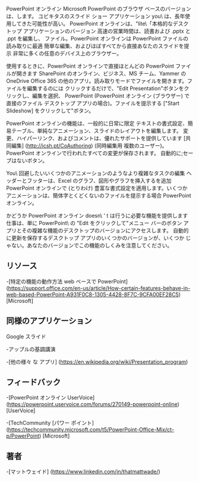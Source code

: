 
PowerPoint オンライン Microsoft PowerPoint のブラウザ ベースのバージョンは、します。
ユビキタスのスライド ショー アプリケーション you\ は、長年使用してきた可能性が高い。
PowerPoint オンラインは、\"lite\「本格的なデスクトップ アプリケーションのバージョン
高速の営業時間は、読書および .pptx と .ppt を編集し、
ファイル。PowerPoint オンラインは PowerPoint ファイルの読み取りに最適
簡単な編集、およびほぼすべてから直接あなたのスライドを提示
非常に多くの任意のデバイス上のブラウザー。

使用するときに、PowerPoint オンラインで直接ほとんどの PowerPoint ファイルが開きます
SharePoint のオンライン、ビジネス、MS チーム、Yammer の OneDrive
Office 365 の他のアプリ。読み取りモードでファイルを開きます。ファイルを編集するのには
クリックするだけで、\"Edit Presentation\"ボタンをクリックし、編集を選択、
PowerPoint (PowerPoint オンライン (ブラウザー) で直接のファイル
デスクトップ アプリの場合)。ファイルを提示する [\"Start Slideshow\] をクリックして"ボタン。

PowerPoint オンラインの機能は、一般的に日常に限定
テキストの書式設定、簡易テーブル、単純なアニメーション、スライドのレイアウトを編集します。
変更、ハイパーリンク、およびコメントは、優れたサポートを提供しています
[共同編集] (http://icsh.pt/CoAuthoring) (同時編集用
複数のユーザー)。PowerPoint オンラインで行われたすべての変更が保存されます。
自動的に;セーブはないボタン。

You\ 回避したいいくつかのアニメーションのようなより複雑なタスクの編集
ヘッダーとフッターは、Excel のグラフ、図形やグラフを挿入するを追加
PowerPoint オンラインで (とりわけ) 豊富な書式設定を適用します。いくつか
アニメーションは、簡体字とくどくないのファイルを提示する場合
PowerPoint オンライン。

かどうか PowerPoint オンライン doesn\ ' t は行うに必要な機能を提供します
仕事は、単に PowerPoint\ の \"Edit をクリックして"メニュー バーのボタン
アプリとその複雑な機能のデスクトップのバージョンにアクセスします。
自動的に更新を保存するデスクトップ アプリのいくつかのバージョンが、いくつか
じゃない。あなたのバージョンでこの機能のしくみを注意してください。

リソース
---------

-[特定の機能の動作方法 web ベースで
PowerPoint] (https://support.office.com/en-us/article/How-certain-features-behave-in-web-based-PowerPoint-A931F0C8-1305-4428-8F7C-9CFA00EF28C5)
\[Microsoft\]

同様のアプリケーション
--------------------

Google スライド

-アップルの基調講演

-[他の様々 な
アプリ] (https://en.wikipedia.org/wiki/Presentation_program)

フィードバック
---------

-[PowerPoint オンライン UserVoice] (https://powerpoint.uservoice.com/forums/270149-powerpoint-online)
\[UserVoice\]

-[TechCommunity [パワー ポイント] (https://techcommunity.microsoft.com/t5/PowerPoint-Office-Mix/ct-p/PowerPoint)
\[Microsoft\]

著者
---------

-[マットウェイド] (https://www.linkedin.com/in/thatmattwade/)

